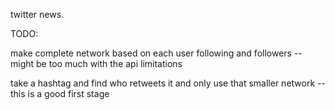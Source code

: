 twitter news.

TODO: 

make complete network based on each user following and followers -- might be too much with the api limitations

take a hashtag and find who retweets it and only use that smaller network -- this is a good first stage

